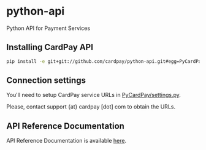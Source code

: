 python-api
==========

Python API for Payment Services

## Installing CardPay API

~~~bash
pip install -e git+git://github.com/cardpay/python-api.git#egg=PyCardPay
~~~

## Connection settings

You'll need to setup CardPay service URLs in [PyCardPay/settings.py](https://github.com/cardpay/python-api/blob/master/PyCardPay/settings.py).

Please, contact support {at} cardpay [dot] com to obtain the URLs.

## API Reference Documentation

API Reference Documentation is available [here](http://cardpay.github.io/python-api).

